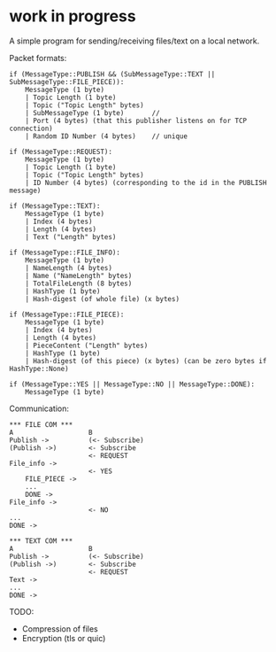 # work in progress

A simple program for sending/receiving files/text on a local network.

Packet formats:

    if (MessageType::PUBLISH && (SubMessageType::TEXT || SubMessageType::FILE_PIECE)):
        MessageType (1 byte)
        | Topic Length (1 byte)
        | Topic ("Topic Length" bytes)
        | SubMessageType (1 byte)       //
        | Port (4 bytes) (that this publisher listens on for TCP connection)
        | Random ID Number (4 bytes)    // unique

    if (MessageType::REQUEST):
        MessageType (1 byte)
        | Topic Length (1 byte)
        | Topic ("Topic Length" bytes)
        | ID Number (4 bytes) (corresponding to the id in the PUBLISH message)

    if (MessageType::TEXT):
        MessageType (1 byte)
        | Index (4 bytes)
        | Length (4 bytes)
        | Text ("Length" bytes)

    if (MessageType::FILE_INFO):
        MessageType (1 byte)
        | NameLength (4 bytes)
        | Name ("NameLength" bytes)
        | TotalFileLength (8 bytes)
        | HashType (1 byte)
        | Hash-digest (of whole file) (x bytes)
        
    if (MessageType::FILE_PIECE):
        MessageType (1 byte)
        | Index (4 bytes)
        | Length (4 bytes)
        | PieceContent ("Length" bytes)
        | HashType (1 byte)
        | Hash-digest (of this piece) (x bytes) (can be zero bytes if HashType::None)
        
    if (MessageType::YES || MessageType::NO || MessageType::DONE):
        MessageType (1 byte)

Communication:

    *** FILE COM ***
    A                   B
    Publish ->          (<- Subscribe)
    (Publish ->)        <- Subscribe
                        <- REQUEST
    File_info ->
                        <- YES
        FILE_PIECE ->
        ...
        DONE ->
    File_info ->        
                        <- NO
    ...
    DONE ->

    *** TEXT COM ***
    A                   B
    Publish ->          (<- Subscribe)
    (Publish ->)        <- Subscribe
                        <- REQUEST
    Text ->
    ...
    DONE ->

TODO:
* Compression of files
* Encryption (tls or quic)